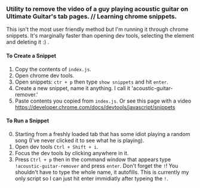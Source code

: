 ### Utility to remove the video of a guy playing acoustic guitar on Ultimate Guitar's tab pages. // Learning chrome snippets.

This isn't the most user friendly method but I'm running it through chrome snippets.
It's marginally faster than opening dev tools, selecting the element and deleting it :) .

#### To Create a Snippet
1. Copy the contents of `index.js`.
2. Open chrome dev tools.
3. Open snippets: `ctr + p` then type `show snippets` and hit `enter`.
4. Create a new snippet, name it anything. I call it 'acoustic-guitar-remover.'
5. Paste contents you copied from `index.js`.
Or see this page with a video https://developer.chrome.com/docs/devtools/javascript/snippets

#### To Run a Snippet
0. Starting from a freshly loaded tab that has some idiot playing a random song (I've never clicked it to see what he is playing).
1. Open dev tools `Ctrl + Shift + i`.
2. Focus the dev tools by clicking anywhere in it.
3. Press `Ctrl + p` then in the command window that appears type `!acoustic-guitar-remover` and press `enter`.
Don't forget the `!`! You shouldn't have to type the whole name, it autofills. This is currently my only script so I can just hit enter immidiatly after typeing the `!`.
